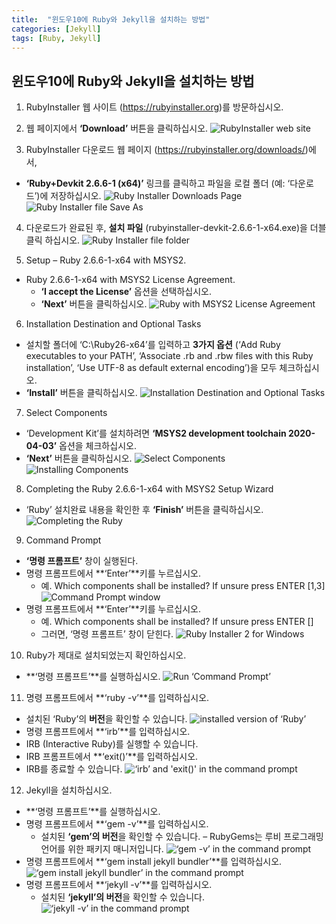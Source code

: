 ```yaml
---
title:  "윈도우10에 Ruby와 Jekyll을 설치하는 방법"
categories: [Jekyll]
tags: [Ruby, Jekyll]
---
```


## 윈도우10에 Ruby와 Jekyll을 설치하는 방법

1. RubyInstaller 웹 사이트 (<https://rubyinstaller.org>)를 방문하십시오.

2. 웹 페이지에서 **‘Download’** 버튼을 클릭하십시오.
![RubyInstaller web site](https://user-images.githubusercontent.com/32950391/80770403-37d1d680-8b1e-11ea-8035-05227f3d767d.JPG)

3. RubyInstaller 다운로드 웹 페이지 (<https://rubyinstaller.org/downloads/>)에서,
* **‘Ruby+Devkit 2.6.6-1 (x64)’** 링크를 클릭하고 파일을 로컬 폴더 (예: ‘다운로드’)에 저장하십시오.
![Ruby Installer Downloads Page](https://user-images.githubusercontent.com/32950391/80771827-a4e76b00-8b22-11ea-8566-88e7648c5f0b.JPG)
![Ruby Installer file Save As](https://user-images.githubusercontent.com/32950391/80771931-eaa43380-8b22-11ea-9656-314f9558d2e9.JPG)

4. 다운로드가 완료된 후, **설치 파일** (rubyinstaller-devkit-2.6.6-1-x64.exe)을 더블클릭 하십시오.
![Ruby Installer file folder](https://user-images.githubusercontent.com/32950391/80772068-69996c00-8b23-11ea-97f2-a89e7cfa0845.JPG)

5. Setup – Ruby 2.6.6-1-x64 with MSYS2.
* Ruby 2.6.6-1-x64 with MSYS2 License Agreement.
  - **‘I accept the License’** 옵션을 선택하십시오.
  - **‘Next’** 버튼을 클릭하십시오.
![Ruby with MSYS2 License Agreement](https://user-images.githubusercontent.com/32950391/80772206-ee848580-8b23-11ea-8fd6-d6b93f8ec882.JPG)

6. Installation Destination and Optional Tasks
* 설치할 폴더에 ‘C:\Ruby26-x64’를 입력하고 **3가지 옵션** (‘Add Ruby executables to your PATH’, ‘Associate .rb and .rbw files with this Ruby installation’, ‘Use UTF-8 as default external encoding’)을 모두 체크하십시오.
* **‘Install’** 버튼을 클릭하십시오.
![Installation Destination and Optional Tasks](https://user-images.githubusercontent.com/32950391/80772460-dc571700-8b24-11ea-8217-66f90562b516.JPG)

7. Select Components
* ‘Development Kit’를 설치하려면 **‘MSYS2 development toolchain 2020-04-03’** 옵션을 체크하십시오.
* **‘Next’** 버튼을 클릭하십시오.
![Select Components](https://user-images.githubusercontent.com/32950391/80772567-2cce7480-8b25-11ea-9799-582d802f0e22.JPG)
![Installing Components](https://user-images.githubusercontent.com/32950391/80772632-5d161300-8b25-11ea-968d-068e4a9efce2.JPG)

8. Completing the Ruby 2.6.6-1-x64 with MSYS2 Setup Wizard
* ‘Ruby’ 설치완료 내용을 확인한 후 **‘Finish’** 버튼을 클릭하십시오.
![Completing the Ruby](https://user-images.githubusercontent.com/32950391/80772697-99497380-8b25-11ea-9fd3-641425ddb872.JPG)

9. Command Prompt
* **‘명령 프롬프트’** 창이 실행된다.
* 명령 프롬프트에서 **‘Enter’**키를 누르십시오.
  - 예. Which components shall be installed? If unsure press ENTER [1,3] 
![Command Prompt window](https://user-images.githubusercontent.com/32950391/80772872-212f7d80-8b26-11ea-9932-a1b06f99fd04.JPG)
* 명령 프롬프트에서 **‘Enter’**키를 누르십시오.
  - 예. Which components shall be installed? If unsure press ENTER [] 
  - 그러면, ‘명령 프롬프트’ 창이 닫힌다.
![Ruby Installer 2 for Windows](https://user-images.githubusercontent.com/32950391/80772971-7b304300-8b26-11ea-9dae-dfac93184465.JPG)

10. Ruby가 제대로 설치되었는지 확인하십시오.
* **‘명령 프롬프트’**를 실행하십시오.
![Run ‘Command Prompt’](https://user-images.githubusercontent.com/32950391/80773057-b5014980-8b26-11ea-810c-2817f10334dc.JPG)

11. 명령 프롬프트에서 **‘ruby -v’**를 입력하십시오.
* 설치된 ‘Ruby’의 **버전**을 확인할 수 있습니다.
![installed version of ‘Ruby’](https://user-images.githubusercontent.com/32950391/80773273-63a58a00-8b27-11ea-8d6e-272984883245.JPG)
* 명령 프롬프트에서 **‘irb’**를 입력하십시오.
* IRB (Interactive Ruby)를 실행할 수 있습니다.
* IRB 프롬프트에서 **‘exit()’**를 입력하십시오.
* IRB를 종료할 수 있습니다.
![‘irb’ and 'exit()' in the command prompt](https://user-images.githubusercontent.com/32950391/80773508-1d045f80-8b28-11ea-872a-8c0255657a00.JPG)

12. Jekyll을 설치하십시오.
* **‘명령 프롬프트’**를 실행하십시오.
* 명령 프롬프트에서 **‘gem -v’**를 입력하십시오.
  - 설치된 **‘gem’의 버전**을 확인할 수 있습니다. – RubyGems는 루비 프로그래밍 언어를 위한 패키지 매니저입니다.
![‘gem -v’ in the command prompt](https://user-images.githubusercontent.com/32950391/80774416-f562c680-8b2a-11ea-9da2-a93ced9f2d25.JPG)
* 명령 프롬프트에서 **‘gem install jekyll bundler’**를 입력하십시오.
![‘gem install jekyll bundler’ in the command prompt](https://user-images.githubusercontent.com/32950391/80774527-48d51480-8b2b-11ea-951f-72a715941302.JPG)
* 명령 프롬프트에서 **‘jekyll -v’**를 입력하십시오.
  - 설치된 **‘jekyll’의 버전**을 확인할 수 있습니다.
![‘jekyll -v’ in the command prompt](https://user-images.githubusercontent.com/32950391/80774615-8174ee00-8b2b-11ea-9105-68951ae5b40f.JPG)
